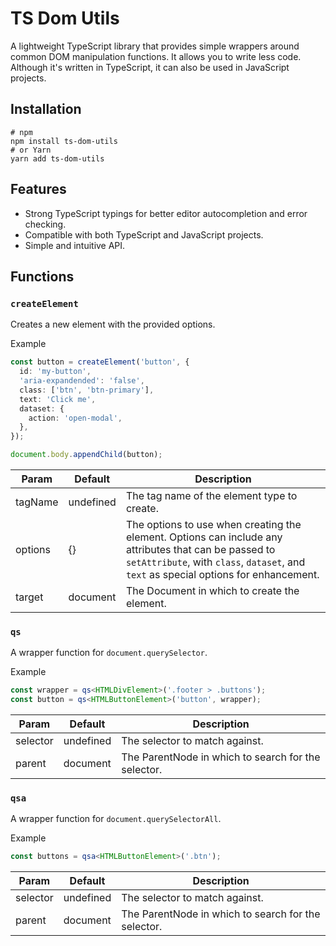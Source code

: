 # TS Dom Utils
A lightweight TypeScript library that provides simple wrappers around common DOM manipulation functions.
It allows you to write less code.
Although it's written in TypeScript, it can also be used in JavaScript projects.

## Installation

```shell
# npm
npm install ts-dom-utils
# or Yarn
yarn add ts-dom-utils
```

## Features
- Strong TypeScript typings for better editor autocompletion and error checking.
- Compatible with both TypeScript and JavaScript projects.
- Simple and intuitive API.


## Functions

### `createElement`
Creates a new element with the provided options.

Example
```typescript
const button = createElement('button', {
  id: 'my-button',
  'aria-expandended': 'false',
  class: ['btn', 'btn-primary'],
  text: 'Click me',
  dataset: {
    action: 'open-modal',
  },
});

document.body.appendChild(button);
```

| Param   | Default   | Description                                                                                                                                                                                    |
|---------|-----------|------------------------------------------------------------------------------------------------------------------------------------------------------------------------------------------------|
| tagName | undefined | The tag name of the element type to create.                                                                                                                                                    |
| options | {}        | The options to use when creating the element. Options can include any attributes that can be passed to `setAttribute`, with `class`, `dataset`, and `text` as special options for enhancement. |
| target  | document  | The Document in which to create the element.                                                                                                                                                   |

### `qs`
A wrapper function for `document.querySelector`.

Example
```typescript
const wrapper = qs<HTMLDivElement>('.footer > .buttons');
const button = qs<HTMLButtonElement>('button', wrapper);
```
| Param    | Default    | Description                                         |
|----------|------------|-----------------------------------------------------|
| selector | undefined  | The selector to match against.                      |
| parent   | document   | The ParentNode in which to search for the selector. |


### `qsa`
A wrapper function for `document.querySelectorAll`.

Example
```typescript
const buttons = qsa<HTMLButtonElement>('.btn');
```

| Param    | Default   | Description                                         |
|----------|-----------|-----------------------------------------------------|
| selector | undefined | The selector to match against.                      |
| parent   | document  | The ParentNode in which to search for the selector. |
